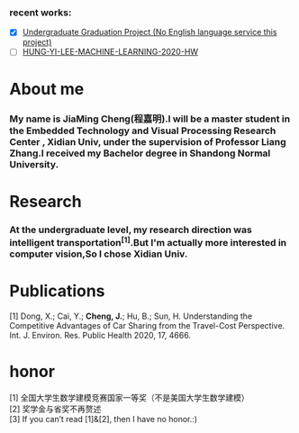 ### recent works:  
- [x] [Undergraduate Graduation Project (No English language service this project)](https://github.com/Samchengjiaming/DataSocial)  
- [ ] [HUNG-YI-LEE-MACHINE-LEARNING-2020-HW](https://github.com/Samchengjiaming/HUNG-YI-LEE-MACHINE-LEARNING-2020-HW)  

# About me
### My name is JiaMing Cheng(程嘉明).I will be a master student in the Embedded Technology and Visual Processing Research Center , Xidian Univ, under the supervision of Professor Liang Zhang.I received my Bachelor degree in Shandong Normal University.

# Research
### At the undergraduate level, my research direction was intelligent transportation<sup>[1]</sup>.But I'm actually more interested in computer vision,So I chose Xidian Univ.

# Publications
[1] Dong, X.; Cai, Y.; **Cheng, J.**; Hu, B.; Sun, H. Understanding the Competitive Advantages of Car Sharing from the Travel-Cost Perspective. Int. J. Environ. Res. Public Health 2020, 17, 4666. 

# honor
[1] 全国大学生数学建模竞赛国家一等奖（不是美国大学生数学建模）<br/>
[2] 奖学金与省奖不再赘述<br/>
[3] If you can’t read [1]&[2], then I have no honor.:)<br/>
